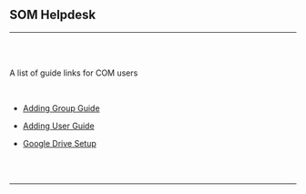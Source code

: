 <html>
<body>

<head>
    <meta charset="UTF-8">
    <title>SOM Helpdesk</title>
</head>

<h2 id='pageTop'>SOM Helpdesk</h2>
<hr/>
<br/>
<br/>

<div>
    <p>A list of guide links for COM users</p>
    <br/>
    <ul>
        <li><p><a href="https://cloudbudgetinc.github.io/Documentation/SOM/AddingGroupGuide">Adding Group Guide</a></p></li>
        <li><p><a href="https://cloudbudgetinc.github.io/Documentation/SOM/AddingUserGuide">Adding User Guide</a></p></li>
        <li><p><a href="https://cloudbudgetinc.github.io/Documentation/GoogleDriveSetup">Google Drive Setup</a></p></li>
    </ul>
</div>
<br/>

<br/>
<hr/>


<button onclick="topFunction()" id="myBtn" title="Go to top">Top</button>

<script>
    let mybutton = document.getElementById("myBtn");
    window.onscroll = function () {
        scrollFunction()
    };

    function scrollFunction() {
        mybutton.style.display = document.body.scrollTop > 20 || document.documentElement.scrollTop > 20 ? "block" : "none";
    }

    function topFunction() {
        document.body.scrollTop = 0;
        document.documentElement.scrollTop = 0;
    }
</script>

<style>
    #myBtn {
        display: none;
        position: fixed;
        bottom: 20px;
        right: 30px;
        z-index: 99;
        font-size: 18px;
        border: 1px solid #b5e853;
        outline: none;
        background-color: #171717;
        color: #b5e853;
        cursor: pointer;
        padding: 15px;
        border-radius: 4px;
    }

    #myBtn:hover {
        background-color: #181818;
    }
</style>


</body>
</html>